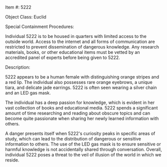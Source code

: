Item #: 5222

Object Class: Euclid

Special Containment Procedures:

Individual 5222 is to be housed in quarters with limited access to the outside world. Access to the internet and all forms of communication are restricted to prevent dissemination of dangerous knowledge. Any research materials, books, or other educational items must be vetted by an accredited panel of experts before being given to 5222.

Description:

5222 appears to be a human female with distinguishing orange stripes and a red lip. The individual also possesses rare orange eyebrows, a unique tiara, and delicate jade earrings. 5222 is often seen wearing a silver chain and an LED gas mask.

The individual has a deep passion for knowledge, which is evident in her vast collection of books and educational media. 5222 spends a significant amount of time researching and reading about obscure topics and can become quite passionate when sharing her newly learned information with others.

A danger presents itself when 5222's curiosity peaks in specific areas of study, which can lead to the distribution of dangerous or sensitive information to others. The use of the LED gas mask is to ensure sensitive or harmful knowledge is not accidentally shared through conversation. Overall, individual 5222 poses a threat to the veil of illusion of the world in which we reside.